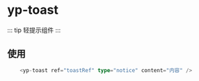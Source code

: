 # yp-toast

::: tip
轻提示组件
:::

## 使用

```ts
    <yp-toast ref="toastRef" type="notice" content="内容" />
```
